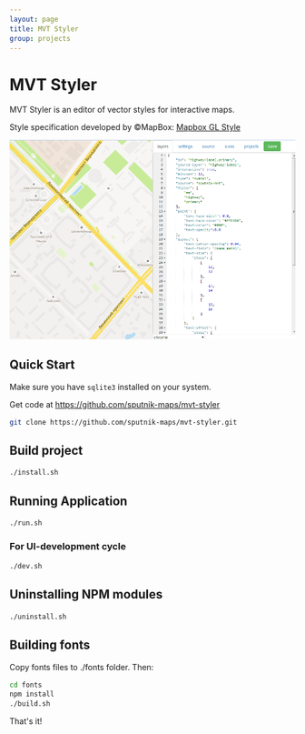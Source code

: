 ```yaml
---
layout: page
title: MVT Styler
group: projects
---
```


# MVT Styler

MVT Styler is an editor of vector styles for interactive maps. 

Style specification developed by &copy;MapBox: [Mapbox GL Style](https://www.mapbox.com/mapbox-gl-style-spec/)
  
![](style_example.png) 

## Quick Start

Make sure you have `sqlite3` installed on your system.

Get code at https://github.com/sputnik-maps/mvt-styler

```bash
git clone https://github.com/sputnik-maps/mvt-styler.git
```


## Build project

```bash
./install.sh
```

## Running Application

```bash
./run.sh
```

### For UI-development cycle

```bash
./dev.sh
```

## Uninstalling NPM modules

```bash
./uninstall.sh
```

## Building fonts 

Copy fonts files to ./fonts folder. Then:

```bash
cd fonts
npm install
./build.sh
```

That's it!
